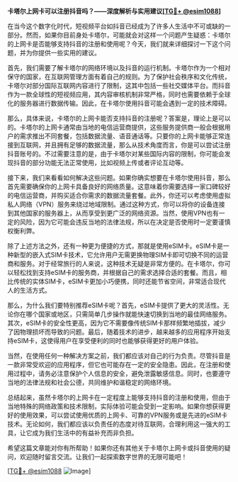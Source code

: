 **卡塔尔上网卡可以注册抖音吗？——深度解析与实用建议[[TG💪+ @esim1088](https://t.me/s/esim1088)]**

在当今这个数字化时代，短视频平台如抖音已经成为了许多人生活中不可或缺的一部分。然而，如果你目前身处卡塔尔，可能就会对这样一个问题产生疑惑：卡塔尔的上网卡是否能够支持抖音的注册和使用呢？今天，我们就来详细探讨一下这个问题，并为你提供一些实用的建议。

首先，我们需要了解卡塔尔的网络环境以及抖音的运行机制。卡塔尔作为一个相对保守的国家，在互联网管理方面有着自己的规则。为了保护社会秩序和文化传统，卡塔尔对部分国际互联网内容进行了限制，这其中包括一些社交媒体平台。而抖音作为一款全球性的短视频应用，其内容审核机制非常严格，同时也需要依赖于全球化的服务器进行数据传输。因此，在卡塔尔使用抖音可能会遇到一定的技术障碍。

那么，具体来说，卡塔尔的上网卡能否支持抖音的注册呢？答案是，理论上是可以的。卡塔尔的上网卡通常由当地的电信运营商提供，这些服务提供商一般会根据用户的需求推出不同套餐，包括数据流量、语音通话等。只要你的上网卡能够正常连接到互联网，并且拥有足够的数据流量，那么从技术角度而言，你是可以尝试注册抖音账号的。不过需要注意的是，由于卡塔尔对某些国际内容的限制，你可能会发现抖音的部分功能无法正常使用，比如视频上传或者评论互动等。

接下来，我们来看看如何解决这些问题。如果你确实想要在卡塔尔使用抖音，那么首先需要确保你的上网卡具备良好的网络质量。这意味着你需要选择一家口碑较好的电信运营商，并购买适合你需求的数据流量套餐。此外，你还可以考虑使用虚拟私人网络（VPN）服务来绕过地域限制。通过这种方式，你可以将你的设备连接到其他国家的服务器上，从而享受到更广泛的网络资源。当然，使用VPN也有一定的风险，因为它可能会违反当地的法律法规，所以在决定是否使用时一定要谨慎权衡利弊。

除了上述方法之外，还有一种更为便捷的方式，那就是使用eSIM卡。eSIM卡是一种新型的嵌入式SIM卡技术，它允许用户无需更换物理SIM卡即可切换不同的运营商和服务。对于经常旅行的人来说，这种技术无疑是非常方便的。在卡塔尔，你可以轻松找到支持eSIM卡的服务商，并根据自己的需求选择合适的套餐。而且，相比传统的实体SIM卡，eSIM卡更加小巧便携，同时还能节省空间，非常适合现代人的生活方式。

那么，为什么我们要特别推荐eSIM卡呢？首先，eSIM卡提供了更大的灵活性。无论你在哪个国家或地区，只需简单几步操作就能快速切换到当地的最佳网络服务。其次，eSIM卡的安全性更高，因为它不需要像传统SIM卡那样频繁地插拔，减少了因物理损坏而导致的问题。最后，随着技术的进步，越来越多的应用程序开始支持eSIM卡，这使得用户在享受便利的同时也能够获得更好的用户体验。

当然，在使用任何一种解决方案之前，我们都应该对自己的行为负责。尽管抖音是一款非常受欢迎的应用程序，但它也可能存在一定的安全隐患。因此，在注册和使用过程中，请务必注意保护个人信息的安全，避免泄露敏感信息。同时，也要遵守当地的法律法规和社会公德，共同维护和谐稳定的网络环境。

总结起来，虽然卡塔尔的上网卡在一定程度上能够支持抖音的注册和使用，但由于当地特殊的网络政策和技术限制，实际体验可能会受到一定影响。如果你想获得更好的使用效果，可以尝试使用优质的上网卡、可靠的VPN服务或是先进的eSIM卡技术。无论如何，我们都应该以负责任的态度对待互联网，合理利用这一强大的工具，让它成为我们生活中的有益补充而非负担。

希望这篇文章能对你有所帮助！如果你还有其他关于卡塔尔上网卡或抖音使用的疑问，欢迎随时留言交流。让我们一起探索数字世界的无限可能吧！

[[TG💪+ @esim1088](https://t.me/s/esim1088) ![Image](https://i.postimg.cc/4NQfJmqS/Snipaste-2025-05-13-00-14-12.png)]